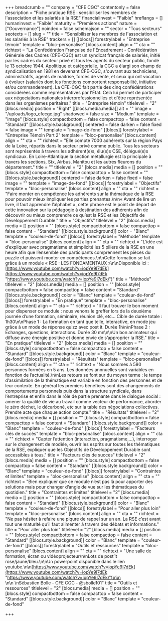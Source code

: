 +++
breadcrumb = ""
company = "CFE CGC"
contentonly = false
description = "Fiche pratique RSE : sensibiliser les membres de l'association et les salariés à la RSE"
financialinvest = "Faible"
hreflangs = []
humaninvest = "Faible"
maturity = "Premières actions"
nature = ["Gouvernance"]
noindex = false
schemajson = ""
sector = "Tous secteurs"
seotexts = []
slug = ""
title = "Sensibiliser les membres de l'association et les salariés à la RSE"
trackers = []
[[blocs]]
forestrylabel = "Entreprise témoin"
template = "bloc-personalise"
[blocs.content]
align = ""
cta = ""
richtext = "La Confédération Française de l'Encadrement - Confédération Générale des Cadres (CFE-CGC) est un syndicat français de salariés, initié par les cadres du secteur privé et tous les agents du secteur public, fondé le 13 octobre 1944. Apolitique et catégorielle, la CGC a élargi son champ de syndicalisation en 1981 en devenant CFE-CGC, s'ouvrant aux techniciens, administratifs, agents de maîtrise, forces de vente, et ceux qui ont vocation à évoluer (salariés dont les fonctions comportent responsabilité, initiative et/ou commandement). La CFE-CGC fait partie des cinq confédérations considérées comme représentatives par l'État. Cela lui permet de participer aux négociations nationales interprofessionnelles et d'être représentée dans les organismes paritaires."
title = "Entreprise témoin"
titlelevel = "2"
[blocs.media]
position = "Right"
[[blocs.media.media]]
alt = ""
image = "/uploads/logo_cfecgc.jpg"
shadowed = false
size = "Medium"
template = "image"
[blocs.style]
compactbottom = false
compacttop = false
content = "Standard"
[[blocs.style.background]]
centered = false
darken = false
fixed = false
image = ""
template = "image-de-fond"
[[blocs]]
forestrylabel = "Entreprise Témoin Part 2"
template = "bloc-personalise"
[blocs.content]
align = ""
cta = ""
richtext = "Elle compte 7000 adhérents sur la région Pays de la Loire, répartis dans le secteur privé comme public. Tous les secteurs sont représentés à travers les adhérent(e)s, élu(e)s CSE, délégué(e)s syndicaux. En Loire-Atlantique la section métallurgie est la principale à travers les sections, Stx, Airbus, Manitou et les autres fleurons du département."
title = ""
titlelevel = "2"
[blocs.media]
media = []
position = ""
[blocs.style]
compactbottom = false
compacttop = false
content = ""
[[blocs.style.background]]
centered = false
darken = false
fixed = false
image = ""
template = "image-de-fond"
[[blocs]]
forestrylabel = "Objectifs"
template = "bloc-personalise"
[blocs.content]
align = ""
cta = ""
richtext = "Faire monter en compétence les adhérents sur la thématique de la RSE pour pouvoir mieux impliquer les parties prenantes.\n\n« Avant de lire un livre, il faut apprendre l’alphabet », cette phrase est le point de départ de cette innovation sur la pédagogie à destination des adhérents afin de découvrir ou mieux comprendre ce qu’est la RSE et les Objectifs de Développement Durable."
title = "Objectifs"
titlelevel = "2"
[blocs.media]
media = []
position = ""
[blocs.style]
compactbottom = false
compacttop = false
content = "Standard"
[[blocs.style.background]]
color = "Blanc"
template = "couleur-de-fond"
[[blocs]]
forestrylabel = "Méthode"
template = "bloc-personalise"
[blocs.content]
align = ""
cta = ""
richtext = "L’idée est d’expliquer avec pragmatisme et simplicité les 5 piliers de la RSE en une heure afin que l’ensemble des participants comprennent les pièces du puzzle et puissent monter en compétences.\n\nCette formation se fait grâce à un module « RSE : LES FONDAMENTAUX »\n\nDisponible ici : [https://www.youtube.com/watch?v=iopYe9I7dEk](https://www.youtube.com/watch?v=iopYe9I7dEk \"https://www.youtube.com/watch?v=iopYe9I7dEk\")"
title = "Méthode"
titlelevel = "2"
[blocs.media]
media = []
position = ""
[blocs.style]
compactbottom = false
compacttop = false
content = "Standard"
[[blocs.style.background]]
color = "Blanc"
template = "couleur-de-fond"
[[blocs]]
forestrylabel = "En pratique"
template = "bloc-personalise"
[blocs.content]
align = ""
cta = ""
richtext = "Il faut trouver le bon moment pour dispenser ce module : nous venons le greffer lors de la deuxième journée d’une formation, séminaire, réunion clé, etc… Cible de durée totale : 1h30\n\nPhase 1 : La formation en tant que telle, interactive, en mode jeu grâce à un mode de réponse quizz avec post it. Durée 1h\n\nPhase 2 : Echanges, questions, interactions. Durée 30 mn\n\nUn bon animateur qui diffuse avec énergie positive et donne envie de s’approprier la RSE."
title = "En pratique"
titlelevel = "2"
[blocs.media]
media = []
position = ""
[blocs.style]
compactbottom = false
compacttop = false
content = "Standard"
[[blocs.style.background]]
color = "Blanc"
template = "couleur-de-fond"
[[blocs]]
forestrylabel = "Résultats"
template = "bloc-personalise"
[blocs.content]
align = ""
cta = ""
richtext = "Nous sommes à 580 personnes formées en 5 ans. Les données annnuelles sont variables en fonction de l’actualité.\n\nLes retours se font sur du moyen terme : le temps d’assimilation de la thématique est variable en fonction des personnes et de leur contexte. En général les premiers bénéfices sont des changements de comportements personnels puis dans la structure syndicale, dans l’entreprise et enfin dans le rôle de partie prenante dans le dialogue social : amener la qualité de vie au travail comme vecteur de performance, aborder le zéro déchet, le décarboné, etc sur la table des négociations collectives. Prendre acte que chaque action compte."
title = "Résultats"
titlelevel = "2"
[blocs.media]
media = []
position = ""
[blocs.style]
compactbottom = false
compacttop = false
content = "Standard"
[[blocs.style.background]]
color = "Blanc"
template = "couleur-de-fond"
[[blocs]]
forestrylabel = "Facteurs clés de succès"
template = "bloc-personalise"
[blocs.content]
align = ""
cta = ""
richtext = "Capter l’attention (interaction, pragmatisme,…), interroger sur le changement de modèle, ouvrir les esprits sur toutes les thématiques de la RSE, expliquer que les Objectifs de Développement Durable sont accessibles à tous."
title = "Facteurs clés de succès"
titlelevel = "2"
[blocs.media]
media = []
position = ""
[blocs.style]
compactbottom = false
compacttop = false
content = "Standard"
[[blocs.style.background]]
color = "Blanc"
template = "couleur-de-fond"
[[blocs]]
forestrylabel = "Contraintes et limites"
template = "bloc-personalise"
[blocs.content]
align = ""
cta = ""
richtext = "Bien expliquer que ce module n’est pas là pour apporter des solutions mais pour changer d’angle de vue sur les thématiques du quotidien."
title = "Contraintes et limites"
titlelevel = "2"
[blocs.media]
media = []
position = ""
[blocs.style]
compactbottom = false
compacttop = false
content = "Standard"
[[blocs.style.background]]
color = "Blanc"
template = "couleur-de-fond"
[[blocs]]
forestrylabel = "Pour aller plus loin"
template = "bloc-personalise"
[blocs.content]
align = ""
cta = ""
richtext = "Ne pas hésiter à refaire une piqure de rappel sur un an. La RSE c’est avant tout une maturité qu’il faut alimenter à travers des débats et informations."
title = "Pour aller plus loin"
titlelevel = "2"
[blocs.media]
media = []
position = ""
[blocs.style]
compactbottom = false
compacttop = false
content = "Standard"
[[blocs.style.background]]
color = "Blanc"
template = "couleur-de-fond"
[[blocs]]
forestrylabel = "Outils et ressources"
template = "bloc-personalise"
[blocs.content]
align = ""
cta = ""
richtext = "Une salle de formation, écran ou vidéoprojecteur\n\nLots de post’it rose/jaune/bleu.\n\nUn powerpoint disponible dans le lien youtube.\n\n[https://www.youtube.com/watch?v=iopYe9I7dEk](https://www.youtube.com/watch?v=iopYe9I7dEk \"https://www.youtube.com/watch?v=iopYe9I7dEk\")\n\n<br>\n\n  \nSébastien Bolle - CFE CGC - @sbolle101"
title = "Outils et ressources"
titlelevel = "2"
[blocs.media]
media = []
position = ""
[blocs.style]
compactbottom = false
compacttop = false
content = "Standard"
[[blocs.style.background]]
color = "Blanc"
template = "couleur-de-fond"

+++
